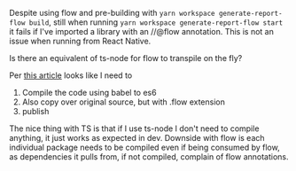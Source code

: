Despite using flow and pre-building with `yarn workspace generate-report-flow build`, still when running
`yarn workspace generate-report-flow start` it fails if I've imported a library with an //@flow annotation.
This is not an issue when running from React Native.

Is there an equivalent of ts-node for flow to transpile on the fly?

Per [this article](https://www.jackfranklin.co.uk/blog/npm-flowjs-javascript/) looks like I need to
1. Compile the code using babel to es6
2. Also copy over original source, but with .flow extension
3. publish

The nice thing with TS is that if I use ts-node I don't need to compile anything, it just works as expected in dev.
Downside with flow is each individual package needs to be compiled even if being consumed by flow, as dependencies it pulls from, if not compiled, complain of flow annotations.
